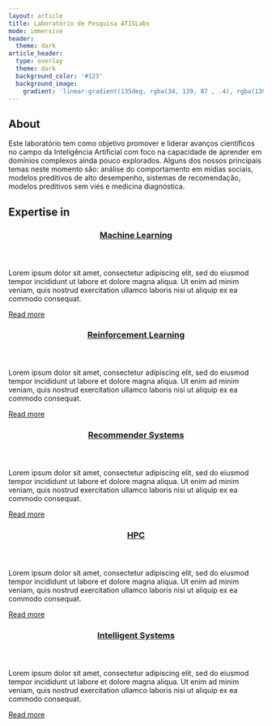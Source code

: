 ```yaml
---
layout: article
title: Laboratório de Pesquisa ATISLabs
mode: immersive
header:
  theme: dark
article_header:
  type: overlay
  theme: dark
  background_color: '#123'
  background_image:
    gradient: 'linear-gradient(135deg, rgba(34, 139, 87 , .4), rgba(139, 34, 139, .4))'
---
```


## About

Este laboratório tem como objetivo promover e liderar avanços científicos no campo da Inteligência Artificial com foco na capacidade de aprender em domínios complexos ainda pouco explorados. Alguns dos nossos principais temas neste momento são: análise do comportamento em mídias sociais, modelos preditivos de alto desempenho, sistemas de recomendação, modelos preditivos sem viés e medicina diagnóstica.

## Expertise in


<div class="items--divided">
  <article>
    <!-- <div class="item__image">
      <img class="image" src="/assets/images/machine_learning.jpeg">
    </div> -->
    <div class="item__content">
      <header>
        <a href="/pages/research.html">
          <h3 itemprop="headline" class="item__header">
            Machine Learning
          </h3>
        </a>
      </header>
      <div class="item__description">
        <div class="article__content" itemprop="description articleBody">
          Lorem ipsum dolor sit amet, consectetur adipiscing elit, sed do eiusmod tempor incididunt ut labore et dolore magna aliqua. Ut enim ad minim veniam, quis nostrud exercitation ullamco laboris nisi ut aliquip ex ea commodo consequat.
        </div>
        <p>
          <a href="/pages/research.html">
            Read more
          </a>
        </p>
      </div>
    </div>
  </article>
  <article>
    <!-- <div class="item__image">
      <img class="image" src="/assets/images/machine_learning.jpeg">
    </div> -->
    <div class="item__content">
      <header>
        <a href="/pages/research.html">
          <h3 itemprop="headline" class="item__header">
            Reinforcement Learning
          </h3>
        </a>
      </header>
      <div class="item__description">
        <div class="article__content" itemprop="description articleBody">
          Lorem ipsum dolor sit amet, consectetur adipiscing elit, sed do eiusmod tempor incididunt ut labore et dolore magna aliqua. Ut enim ad minim veniam, quis nostrud exercitation ullamco laboris nisi ut aliquip ex ea commodo consequat.
        </div>
        <p>
          <a href="/pages/research.html">
            Read more
          </a>
        </p>
      </div>
    </div>
  </article>
    <article>
    <!-- <div class="item__image">
      <img class="image" src="/assets/images/machine_learning.jpeg">
    </div> -->
    <div class="item__content">
      <header>
        <a href="/pages/research.html">
          <h3 itemprop="headline" class="item__header">
            Recommender Systems
          </h3>
        </a>
      </header>
      <div class="item__description">
        <div class="article__content" itemprop="description articleBody">
          Lorem ipsum dolor sit amet, consectetur adipiscing elit, sed do eiusmod tempor incididunt ut labore et dolore magna aliqua. Ut enim ad minim veniam, quis nostrud exercitation ullamco laboris nisi ut aliquip ex ea commodo consequat.
        </div>
        <p>
          <a href="/pages/research.html">
            Read more
          </a>
        </p>
      </div>
    </div>
  </article>
  <article>
    <!-- <div class="item__image">
      <img class="image" src="/assets/images/machine_learning.jpeg">
    </div> -->
    <div class="item__content">
      <header>
        <a href="/pages/research.html">
          <h3 itemprop="headline" class="item__header">
            HPC
          </h3>
        </a>
      </header>
      <div class="item__description">
        <div class="article__content" itemprop="description articleBody">
          Lorem ipsum dolor sit amet, consectetur adipiscing elit, sed do eiusmod tempor incididunt ut labore et dolore magna aliqua. Ut enim ad minim veniam, quis nostrud exercitation ullamco laboris nisi ut aliquip ex ea commodo consequat.
        </div>
        <p>
          <a href="/pages/research.html">
            Read more
          </a>
        </p>
      </div>
    </div>
  </article>
  <article>
    <!-- <div class="item__image">
      <img class="image" src="/assets/images/machine_learning.jpeg">
    </div> -->
    <div class="item__content">
      <header>
        <a href="/pages/research.html">
          <h3 itemprop="headline" class="item__header">
            Intelligent Systems
          </h3>
        </a>
      </header>
      <div class="item__description">
        <div class="article__content" itemprop="description articleBody">
          Lorem ipsum dolor sit amet, consectetur adipiscing elit, sed do eiusmod tempor incididunt ut labore et dolore magna aliqua. Ut enim ad minim veniam, quis nostrud exercitation ullamco laboris nisi ut aliquip ex ea commodo consequat.
        </div>
        <p>
          <a href="/pages/research.html">
            Read more
          </a>
        </p>
      </div>
    </div>
  </article>

</div>
